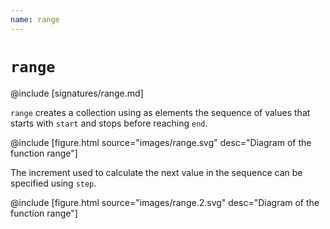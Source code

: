 ```yaml
---
name: range
---
```


# `range`

@include [signatures/range.md]

`range` creates a collection using as elements the sequence of values that starts with `start` and stops before reaching `end`.

@include [figure.html source="images/range.svg" desc="Diagram of the function range"]

The increment used to calculate the next value in the sequence can be specified using `step`.

@include [figure.html source="images/range.2.svg" desc="Diagram of the function range"]
